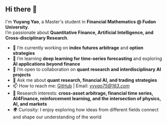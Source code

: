 ## Hi there 👋

I'm **Yuyang Yao**, a Master's student in **Financial Mathematics @ Fudan University**.  
I’m passionate about **Quantitative Finance, Artificial Intelligence, and Cross-disciplinary Research**.

- 🔭 I’m currently working on **index futures arbitrage** and **option strategies**  
- 🌱 I’m learning **deep learning for time-series forecasting** and exploring **AI applications beyond finance**  
- 👯 I’m open to collaboration on **quant research and interdisciplinary AI projects**  
- 💬 Ask me about **quant research, financial AI, and trading strategies**  
- 📫 How to reach me: [GitHub](https://github.com/Yuyang-Yao75) | Email: *yyyao75@163.com*  
- 🎯 Research interests: **cross-asset arbitrage, financial time series, AI4Finance, reinforcement learning, and the intersection of physics, AI, and markets**  
- 🌍 Curiosity: I enjoy exploring how ideas from different fields connect and shape our understanding of the world  
